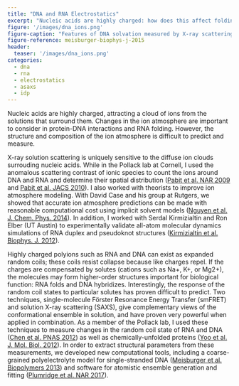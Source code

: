 ```yaml
---
title: "DNA and RNA Electrostatics"
excerpt: "Nucleic acids are highly charged: how does this affect folding and function?"
figure: '/images/dna_ions.png'
figure-caption: "Features of DNA solvation measured by X-ray scattering"
figure-reference: meisburger-biophys-j-2015
header:
  teaser: '/images/dna_ions.png'
categories:
  - dna
  - rna
  - electrostatics
  - asaxs
  - idp
---
```


Nucleic acids are highly charged, attracting a cloud of ions from the solutions that surround them. Changes in the ion atmosphere are important to consider in protein-DNA interactions and RNA folding. However, the structure and composition of the ion atmosphere is difficult to predict and measure.

X-ray solution scattering is uniquely sensitive to the diffuse ion clouds surrouding nucleic acids. While in the Pollack lab at Cornell, I used the anomalous scattering contrast of ionic species to count the ions around DNA and RNA and determine their spatial distribution ([Pabit et al. NAR 2009](/articles/pabit-nar-2009) and [Pabit et al. JACS 2010](/articles/pabit-jacs-2010)). I also worked with theorists to improve ion atmosphere modeling. With David Case and his group at Rutgers, we showed that accurate ion atmosphere predictions can be made with reasonable computational cost using implicit solvent models ([Nguyen et al. J. Chem. Phys. 2014](/articles/nguyen-j-chem-phys-2014)). In addition, I worked with Serdal Kirmizialtin and Ron Elber (UT Austin) to experimentally validate all-atom molecular dynamics simulations of RNA duplex and pseudoknot structures ([Kirmizialtin et al. Biophys. J. 2012](/articles/kirmizialtin-biophys-j-2012)).

Highly charged polyions such as RNA and DNA can exist as expanded random coils; these coils resist collapse because like charges repel. If the charges are compensated by solutes (cations such as Na+, K+, or Mg2+), the molecules may form higher-order structures important for biological function: RNA folds and DNA hybridizes. Interestingly, the response of the random coil states to particular solutes has proven difficult to predict. Two techniques, single-molecule Förster Resonance Energy Transfer (smFRET) and solution X-ray scattering (SAXS), give complementary views of the conformational ensemble in solution, and have proven very powerful when applied in combination. As a member of the Pollack lab, I used these techniques to measure changes in the random coil state of RNA and DNA ([Chen et al. PNAS 2012](/articles/chen-pnas-2012)) as well as chemically-unfolded proteins ([Yoo et al. J. Mol. Biol. 2012](/articles/yoo-j-mol-biol-2012)). In order to extract structural parameters from these measurements, we developed new computational tools, including a coarse-grained polyelectrolyte model for single-stranded DNA ([Meisburger et al. Biopolymers 2013](/articles/meisburger-biopolymers-2013)) and software for atomistic ensemble generation and fitting ([Plumridge et al. NAR 2017](/articles/plumridge-nar-2017b)).
